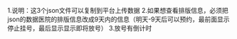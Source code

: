 1.说明：这3个json文件可以复制到平台上传数据
2.如果想查看排版信息，必须把json的数据医院的排版信息改成9天内的信息（明天-9天后可以预约，最前面显示停止挂号，最后显示显示即将放号）
3.放号有倒计时